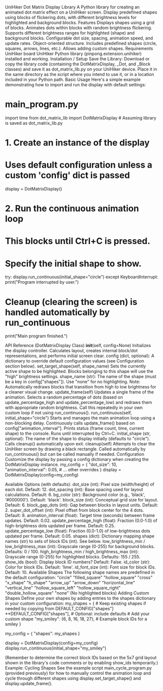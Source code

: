 UniHiker Dot Matrix Display Library
A Python library for creating an animated dot matrix effect on a UniHiker screen. Display predefined shapes using blocks of flickering dots, with different brightness levels for highlighted and background blocks.
Features
Displays shapes using a grid of blocks.
Animates dots within blocks with random brightness flickering.
Supports different brightness ranges for highlighted (shape) and background blocks.
Configurable dot size, spacing, animation speed, and update rates.
Object-oriented structure.
Includes predefined shapes (circle, squares, arrows, lines, etc.).
Allows adding custom shapes.
Requirements
UniHiker board
UniHiker Python library (pinpong.extension.unihiker) installed and working.
Installation / Setup
Save the Library: Download or copy the library code (containing the DotMatrixDisplay, _Dot, and _Block classes) and save it as dot_matrix_lib.py on your UniHiker device. Place it in the same directory as the script where you intend to use it, or in a location included in your Python path.
Basic Usage
Here's a simple example demonstrating how to import and run the display with default settings:
# main_program.py
import time
from dot_matrix_lib import DotMatrixDisplay # Assuming library is saved as dot_matrix_lib.py

# 1. Create an instance of the display
#    Uses default configuration unless a custom 'config' dict is passed
display = DotMatrixDisplay()

# 2. Run the continuous animation loop
#    This blocks until Ctrl+C is pressed.
#    Specify the initial shape to show.
try:
    display.run_continuous(initial_shape="circle")
except KeyboardInterrupt:
    print("Program interrupted by user.")
# Cleanup (clearing the screen) is handled automatically by run_continuous

print("Main program finished.")


API Reference (DotMatrixDisplay Class)
__init__(self, config=None)
Initializes the display controller.
Calculates layout, creates internal block/dot representations, and performs initial screen clear.
config (dict, optional): A dictionary to override default configuration values (see Configuration section below).
set_target_shape(self, shape_name)
Sets the currently active shape to be highlighted. Blocks belonging to this shape will use the "high" brightness settings.
shape_name (str): The name of the shape (must be a key in config["shapes"]). Use "none" for no highlighting.
Note: Automatically redraws blocks that transition from high to low brightness for a cleaner visual change.
update_frame(self)
Updates a single frame of the animation.
Selects a random percentage of dots (based on update_percentage_high and update_percentage_low) and redraws them with appropriate random brightness.
Call this repeatedly in your own custom loop if not using run_continuous().
run_continuous(self, initial_shape="circle")
Starts and manages the main animation loop using a non-blocking delay.
Continuously calls update_frame() based on config["animation_interval"].
Prints status (frame count, time, current shape) to the console.
Runs until interrupted by Ctrl+C.
initial_shape (str, optional): The name of the shape to display initially (defaults to "circle").
Calls cleanup() automatically upon exit.
cleanup(self)
Attempts to clear the UniHiker screen by drawing a black rectangle.
Called automatically by run_continuous() but can be called manually if needed.
Configuration
Customize the display by passing a config dictionary when creating the DotMatrixDisplay instance.
my_config = {
    "dot_size": 10,
    "animation_interval": 0.05,
    # ... other overrides
}
display = DotMatrixDisplay(config=my_config)


Available Options (with defaults):
dot_size (int): Pixel size (width/height) of each dot. Default: 12.
dot_spacing (int): Base spacing used for layout calculations. Default: 6.
bg_color (str): Background color (e.g., 'black', '#000000'). Default: 'black'.
block_size (int): Conceptual grid size for layout. Default: 6.
block_gap_dots (int): Gap between blocks in layout units. Default: 2.
super_dot_offset (int): Pixel offset from block center for the 4 dots. Default: 8.
animation_interval (float): Target time (seconds) between frame updates. Default: 0.02.
update_percentage_high (float): Fraction (0.0-1.0) of high-brightness dots updated per frame. Default: 0.25.
update_percentage_low (float): Fraction (0.0-1.0) of low-brightness dots updated per frame. Default: 0.05.
shapes (dict): Dictionary mapping shape names (str) to sets of block IDs (int). See below.
low_brightness_min / low_brightness_max (int): Grayscale range (0-255) for background blocks. Defaults: 0 / 100.
high_brightness_min / high_brightness_max (int): Grayscale range (0-255) for highlighted blocks. Defaults: 155 / 255.
show_ids (bool): Display block ID numbers? Default: False.
id_color (str): Color for block IDs. Default: 'lime'.
id_font_size (int): Font size for block IDs. Default: 10.
Available Shapes
The following shape names are predefined in the default configuration:
"circle"
"filled_square"
"hollow_square"
"cross"
"x_shape"
"h_shape"
"arrow_up"
"arrow_down"
"horizontal_line"
"vertical_line"
"hollow_square_left"
"hollow_square_right"
"double_hollow_square"
"none" (No highlighted blocks)
Adding Custom Shapes
Define your own shapes by adding entries to the shapes dictionary in your custom configuration:
my_shapes = {
    # Keep existing shapes if needed by copying from DEFAULT_CONFIG["shapes"]
    **DEFAULT_CONFIG["shapes"], # Optional: include defaults
    # Add your custom shape
    "my_smiley": {6, 8, 16, 18, 27}, # Example block IDs for a smiley
}

my_config = {
    "shapes": my_shapes
}

display = DotMatrixDisplay(config=my_config)
display.run_continuous(initial_shape="my_smiley")


(Remember to determine the correct block IDs based on the 5x7 grid layout shown in the library's code comments or by enabling show_ids temporarily.)
Example: Cycling Shapes
See the example script main_cycle_program.py (provided previously) for how to manually control the animation loop and cycle through different shapes using display.set_target_shape() and display.update_frame().
